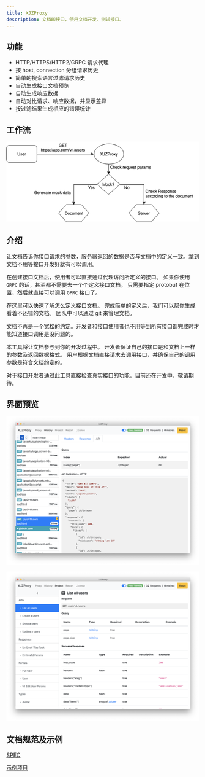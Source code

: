 ```yaml
---
title: XJZProxy
description: 文档即接口，使用文档开发、测试接口。
---
```


## 功能

* HTTP/HTTPS/HTTP2/GRPC 请求代理
* 按 host, connection 分组请求历史
* 简单的搜索语言过滤请求历史
* 自动生成接口文档预览
* 自动生成响应数据
* 自动对比请求、响应数据，并显示差异
* 按过滤结果生成相应的错误统计


## 工作流

![workflow](/imgs/workflow.png)


## 介绍

让文档告诉你接口请求的参数，服务器返回的数据是否与文档中的定义一致。拿到文档不用等接口开发好就有可以调用。

在创建接口文档后，使用者可以直接通过代理访问所定义的接口。
如果你使用 `GRPC` 的话，甚至都不需要去一个个定义接口文档。
只需要指定 protobuf 在位置，然后就直接可以调用 `GPRC` 接口了。

在[这里](/zh-cn/quick-start)可以快速了解怎么定义接口文档。
完成简单的定义后，我们可以帮你生成看着不还错的文档。
团队中可以通过 git 来管理文档。

文档不再是一个宽松的约定。开发者和接口使用者也不用等到所有接口都完成时才能知道接口调用是没问题的。

本工具将让文档参与到你的开发过程中。
开发者保证自己的接口是和文档上一样的参数及返回数据格式。
用户根据文档直接请求去调用接口，并确保自己的调用参数是符合文档约定的。

对于接口开发者通过此工具直接检查真实接口的功能，目前还在开发中，敬请期待。


## 界面预览

![app-1](/imgs/app-1.png)

![app-2](/imgs/app-2.png)


## 文档规范及示例

[SPEC](https://github.com/xiejiangzhi/xjzproxy-docs/blob/master/SPEC-zh-cn.md)

[示例项目](https://github.com/xiejiangzhi/xjzproxy-docs)

